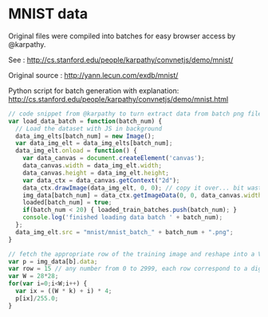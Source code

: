 # MNIST data


Original files were compiled into batches for easy browser access by @karpathy.

See : http://cs.stanford.edu/people/karpathy/convnetjs/demo/mnist/

Original source : http://yann.lecun.com/exdb/mnist/

Python script for batch generation with explanation: http://cs.stanford.edu/people/karpathy/convnetjs/demo/mnist.html


```javascript
// code snippet from @karpathy to turn extract data from batch png files
var load_data_batch = function(batch_num) {
  // Load the dataset with JS in background
  data_img_elts[batch_num] = new Image();
  var data_img_elt = data_img_elts[batch_num];
  data_img_elt.onload = function() { 
    var data_canvas = document.createElement('canvas');
    data_canvas.width = data_img_elt.width;
    data_canvas.height = data_img_elt.height;
    var data_ctx = data_canvas.getContext("2d");
    data_ctx.drawImage(data_img_elt, 0, 0); // copy it over... bit wasteful :(
    img_data[batch_num] = data_ctx.getImageData(0, 0, data_canvas.width, data_canvas.height);
    loaded[batch_num] = true;
    if(batch_num < 20) { loaded_train_batches.push(batch_num); }
    console.log('finished loading data batch ' + batch_num);
  };
  data_img_elt.src = "mnist/mnist_batch_" + batch_num + ".png";
}
```

```javascript
// fetch the appropriate row of the training image and reshape into a Vol
var p = img_data[b].data;
var row = 15 // any number from 0 to 2999, each row correspond to a digit image
var W = 28*28;
for(var i=0;i<W;i++) {
  var ix = ((W * k) + i) * 4;
  p[ix]/255.0;
}
```
